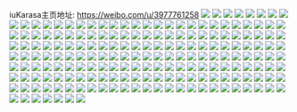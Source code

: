 iuKarasa主页地址: https://weibo.com/u/3977761258 
![](https://wx4.sinaimg.cn/mw2000/ed17d1ealy1h8xzu416kqj22iw37k1kx.jpg) 
![](https://wx4.sinaimg.cn/mw2000/ed17d1ealy1h8xzxbmoosj23402c04qs.jpg) 
![](https://wx4.sinaimg.cn/mw2000/ed17d1ealy1h8xzu9a9ikj22801o0npd.jpg) 
![](https://wx4.sinaimg.cn/mw2000/ed17d1ealy1h8xzuc5ycuj22611nukjl.jpg) 
![](https://wx4.sinaimg.cn/mw2000/ed17d1ealy1h8xzug92tsj22801o0qv5.jpg) 
![](https://wx4.sinaimg.cn/mw2000/ed17d1ealy1h8xzuihfjpj21o0280hdt.jpg) 
![](https://wx4.sinaimg.cn/mw2000/ed17d1ealy1h8xzu4hjcuj217t1methv.jpg) 
![](https://wx4.sinaimg.cn/mw2000/ed17d1ealy1h8y00rwa2fj20ti1m27am.jpg) 
![](https://wx4.sinaimg.cn/mw2000/ed17d1ealy1h8xzu2tauqj21q01q0b29.jpg) 
![](https://wx4.sinaimg.cn/mw2000/ed17d1ealy1h8quaxvw2gj22yr2e8x6r.jpg) 
![](https://wx4.sinaimg.cn/mw2000/ed17d1ealy1h8quavog6ij22yr2e8x6r.jpg) 
![](https://wx4.sinaimg.cn/mw2000/ed17d1ealy1h8quazsnenj21ix36chdu.jpg) 
![](https://wx4.sinaimg.cn/mw2000/ed17d1ealy1h8qub1tfd2j22801o0qv6.jpg) 
![](https://wx4.sinaimg.cn/mw2000/ed17d1ealy1h8qub38k64j22801o0npe.jpg) 
![](https://wx4.sinaimg.cn/mw2000/ed17d1ealy1h8qucnwd60j20u0140k62.jpg) 
![](https://wx4.sinaimg.cn/mw2000/ed17d1ealy1h8oplqx9azj21o0280npe.jpg) 
![](https://wx4.sinaimg.cn/mw2000/ed17d1ealy1h8opmf8w68j21o0280qv5.jpg) 
![](https://wx4.sinaimg.cn/mw2000/ed17d1ealy1h8opmr8qq7j20xc3p7qv6.jpg) 
![](https://wx4.sinaimg.cn/mw2000/ed17d1ealy1h8opm64yfvj21o0280qv5.jpg) 
![](https://wx4.sinaimg.cn/mw2000/ed17d1ealy1h8oplwwg4vj21o0280npe.jpg) 
![](https://wx4.sinaimg.cn/mw2000/ed17d1ealy1h8opmz930jj21o0280x6q.jpg) 
![](https://wx4.sinaimg.cn/mw2000/ed17d1ealy1h8oplm1wi5j21o0280u0y.jpg) 
![](https://wx4.sinaimg.cn/mw2000/ed17d1ealy1h8opn4i577j21o0280hdu.jpg) 
![](https://wx4.sinaimg.cn/mw2000/ed17d1ealy1h8n89gnwt1j21400u00ym.jpg) 
![](https://wx4.sinaimg.cn/mw2000/ed17d1ealy1h8n86rsmcnj20fz0ft0t3.jpg) 
![](https://wx4.sinaimg.cn/mw2000/ed17d1ealy1h8n86byissj20gt0sggno.jpg) 
![](https://wx4.sinaimg.cn/mw2000/ed17d1ealy1h8jm528813j20r80b6js9.jpg) 
![](https://wx4.sinaimg.cn/mw2000/ed17d1ealy1h8jm52u0mfj20wi1ycgr2.jpg) 
![](https://wx4.sinaimg.cn/mw2000/ed17d1ealy1h8jm53ch3xj20wi0kwgn8.jpg) 
![](https://wx4.sinaimg.cn/mw2000/ed17d1ealy1h8jj3qtoxtj21aa07ydks.jpg) 
![](https://wx4.sinaimg.cn/mw2000/ed17d1ealy1h8jj3q300dj20rs05qq4u.jpg) 
![](https://wx4.sinaimg.cn/mw2000/ed17d1ealy1h8gf7yw310j20u00u0tbs.jpg) 
![](https://wx4.sinaimg.cn/mw2000/ed17d1ealy1h8gf7zo7bpj20u00u0ae7.jpg) 
![](https://wx4.sinaimg.cn/mw2000/ed17d1ealy1h8d50dcbkxj21o02801ky.jpg) 
![](https://wx4.sinaimg.cn/mw2000/ed17d1ealy1h8d504g0d2j21o02807wi.jpg) 
![](https://wx4.sinaimg.cn/mw2000/ed17d1ealy1h8d6d60b2dj21ev36cu0y.jpg) 
![](https://wx4.sinaimg.cn/mw2000/ed17d1ealy1h8d5127hoyj20zg1baqb9.jpg) 
![](https://wx4.sinaimg.cn/mw2000/ed17d1ealy1h8d525evl3j22c03401ky.jpg) 
![](https://wx4.sinaimg.cn/mw2000/ed17d1ealy1h880s39pehj20wi1i6gtu.jpg) 
![](https://wx4.sinaimg.cn/mw2000/ed17d1ealy1h80yk9pix8j20pj1sxwnn.jpg) 
![](https://wx4.sinaimg.cn/mw2000/ed17d1ealy1h80yoxpr2bj22c02c0b2a.jpg) 
![](https://wx4.sinaimg.cn/mw2000/ed17d1ealy1h80yvbkpwfj20uk6cxqv8.jpg) 
![](https://wx4.sinaimg.cn/mw2000/ed17d1ealy1h80yzjwt84j21gn0tm4aj.jpg) 
![](https://wx4.sinaimg.cn/mw2000/ed17d1ealy1h7wumtiirjj21o02807wj.jpg) 
![](https://wx4.sinaimg.cn/mw2000/ed17d1ealy1h7umatomoqj21o0280x6p.jpg) 
![](https://wx4.sinaimg.cn/mw2000/ed17d1ealy1h7ry9mhgwhj214e36cu0y.jpg) 
![](https://wx4.sinaimg.cn/mw2000/ed17d1ealy1h7rysdbp5sj22c03401kz.jpg) 
![](https://wx4.sinaimg.cn/mw2000/ed17d1ealy1h7ry6u1u12j23402c0qv7.jpg) 
![](https://wx4.sinaimg.cn/mw2000/ed17d1ealy1h7oukfyy0fj22c03407wl.jpg) 
![](https://wx4.sinaimg.cn/mw2000/ed17d1ealy1h7ouk889a0j22c0340e86.jpg) 
![](https://wx4.sinaimg.cn/mw2000/ed17d1ealy1h7ouko5732j22c0340hdx.jpg) 
![](https://wx4.sinaimg.cn/mw2000/ed17d1ealy1h7j2wozs43j226r2qynpe.jpg) 
![](https://wx4.sinaimg.cn/mw2000/ed17d1ealy1h7j2oknu9uj21o0280kjm.jpg) 
![](https://wx4.sinaimg.cn/mw2000/ed17d1ealy1h7j2k60v5kj22iz36cx6q.jpg) 
![](https://wx4.sinaimg.cn/mw2000/ed17d1ealy1h7j2kac6m2j22iz36cb2b.jpg) 
![](https://wx4.sinaimg.cn/mw2000/ed17d1ealy1h7j2o7ire1j23402c0u0x.jpg) 
![](https://wx4.sinaimg.cn/mw2000/ed17d1ealy1h7hn2ny257j20uk7wxe84.jpg) 
![](https://wx4.sinaimg.cn/mw2000/ed17d1ealy1h7hn2xzummj20xc3zdx6p.jpg) 
![](https://wx4.sinaimg.cn/mw2000/ed17d1ealy1h7hn23wbn3j20uk5q1u0y.jpg) 
![](https://wx4.sinaimg.cn/mw2000/ed17d1ealy1h7gsfetp4zj21ji36cb2b.jpg) 
![](https://wx4.sinaimg.cn/mw2000/ed17d1ealy1h7grni3hk7j22c03407wi.jpg) 
![](https://wx4.sinaimg.cn/mw2000/ed17d1ealy1h7grmvwmpmj21o0280189.jpg) 
![](https://wx4.sinaimg.cn/mw2000/ed17d1ealy1h7grn65n83j21o02807lg.jpg) 
![](https://wx4.sinaimg.cn/mw2000/ed17d1ealy1h7grnr3bknj21ny1xsk62.jpg) 
![](https://wx4.sinaimg.cn/mw2000/ed17d1ealy1h7d8y825v0j22yo1o0u0x.jpg) 
![](https://wx4.sinaimg.cn/mw2000/ed17d1ealy1h7d8cuesjtj2340340qv6.jpg) 
![](https://wx4.sinaimg.cn/mw2000/ed17d1ealy1h7d8cr1ijgj22c02c0hdu.jpg) 
![](https://wx4.sinaimg.cn/mw2000/ed17d1ealy1h7d8cs4am5j215o1llmyk.jpg) 
![](https://wx4.sinaimg.cn/mw2000/ed17d1ealy1h7d8kq8jodj23402c0npe.jpg) 
![](https://wx4.sinaimg.cn/mw2000/ed17d1ealy1h7d88gozxpj20wi1yc4gw.jpg) 
![](https://wx4.sinaimg.cn/mw2000/ed17d1ealy1h7d88ul1n4j20wi1yce81.jpg) 
![](https://wx4.sinaimg.cn/mw2000/ed17d1ealy1h7d8cj6b4wj20wi1lnqd4.jpg) 
![](https://wx4.sinaimg.cn/mw2000/ed17d1ealy1h79rhbzg0lj21o0280x6p.jpg) 
![](https://wx4.sinaimg.cn/mw2000/ed17d1ealy1h79rhq9v77j216o1kwq9d.jpg) 
![](https://wx4.sinaimg.cn/mw2000/ed17d1ealy1h77a0k39muj216o1kwqav.jpg) 
![](https://wx4.sinaimg.cn/mw2000/ed17d1ealy1h77a0m1ntlj216o1kw7cr.jpg) 
![](https://wx4.sinaimg.cn/mw2000/ed17d1ealy1h76afp7d8lj20u013i10i.jpg) 
![](https://wx4.sinaimg.cn/mw2000/ed17d1ealy1h76afrgmmjj21400u0acl.jpg) 
![](https://wx4.sinaimg.cn/mw2000/ed17d1ealy1h76afqo3lfj20u0140wm5.jpg) 
![](https://wx4.sinaimg.cn/mw2000/ed17d1ealy1h74tk64ismj20ki0rcgmm.jpg) 
![](https://wx4.sinaimg.cn/mw2000/ed17d1ealy1h74tknelgej20u00u0mym.jpg) 
![](https://wx4.sinaimg.cn/mw2000/ed17d1ealy1h74tk4vd51j22c02c0b2a.jpg) 
![](https://wx4.sinaimg.cn/mw2000/ed17d1ealy1h717gpe9ucj22dr3677fw.jpg) 
![](https://wx4.sinaimg.cn/mw2000/ed17d1ealy1h717hdtltzj22dr367qv7.jpg) 
![](https://wx4.sinaimg.cn/mw2000/ed17d1ealy1h717i0yjcjj22dr367hdv.jpg) 
![](https://wx4.sinaimg.cn/mw2000/ed17d1ealy1h717flxhnrj22dr3671l0.jpg) 
![](https://wx4.sinaimg.cn/mw2000/ed17d1ealy1h717g64ajdj22dr367k7z.jpg) 
![](https://wx4.sinaimg.cn/mw2000/ed17d1ealy1h717iao52kj20u01hc7el.jpg) 
![](https://wx4.sinaimg.cn/mw2000/ed17d1ealy1h6x4roo1qaj22dr367hca.jpg) 
![](https://wx4.sinaimg.cn/mw2000/ed17d1ealy1h6x4rteuvaj22dc2dc1ky.jpg) 
![](https://wx4.sinaimg.cn/mw2000/ed17d1ealy1h6x4r1fq3oj20xc230u0x.jpg) 
![](https://wx4.sinaimg.cn/mw2000/ed17d1ealy1h6x4s05fd3j22dc2dcnpe.jpg) 
![](https://wx4.sinaimg.cn/mw2000/ed17d1ealy1h6x4s4aoumj22dc2dcx6p.jpg) 
![](https://wx4.sinaimg.cn/mw2000/ed17d1ealy1h6x4s9qkshj22u82u8thi.jpg) 
![](https://wx4.sinaimg.cn/mw2000/ed17d1ealy1h6shp4ym3fj21y71y7u0x.jpg) 
![](https://wx4.sinaimg.cn/mw2000/ed17d1ealy1h6shpwumrnj21o0280npe.jpg) 
![](https://wx4.sinaimg.cn/mw2000/ed17d1ealy1h6shq6vgpqj22c0340kjm.jpg) 
![](https://wx4.sinaimg.cn/mw2000/ed17d1ealy1h6shq1ti23j21o02801ky.jpg) 
![](https://wx4.sinaimg.cn/mw2000/ed17d1ealy1h6shrpq1a3j22c02c0npg.jpg) 
![](https://wx4.sinaimg.cn/mw2000/ed17d1ealy1h6shrhvoauj22c03401l0.jpg) 
![](https://wx4.sinaimg.cn/mw2000/ed17d1ealy1h6shrt9shlj22c0340hdv.jpg) 
![](https://wx4.sinaimg.cn/mw2000/ed17d1ealy1h6shrwups5j22u01vc4qr.jpg) 
![](https://wx4.sinaimg.cn/mw2000/ed17d1ealy1h6q07q98sij23401r0x6q.jpg) 
![](https://wx4.sinaimg.cn/mw2000/ed17d1ealy1h6q07ue4fij21r0340x6q.jpg) 
![](https://wx4.sinaimg.cn/mw2000/ed17d1ealy1h6q0862fz4j21r0340u0y.jpg) 
![](https://wx4.sinaimg.cn/mw2000/ed17d1ealy1h6q08ikqbkj20u00u0q8d.jpg) 
![](https://wx4.sinaimg.cn/mw2000/ed17d1ealy1h6q07y3lj7j21r0340x6q.jpg) 
![](https://wx4.sinaimg.cn/mw2000/ed17d1ealy1h6q081xki8j23401r0qv6.jpg) 
![](https://wx4.sinaimg.cn/mw2000/ed17d1ealy1h6q08x27lhj22c0340hdv.jpg) 
![](https://wx4.sinaimg.cn/mw2000/ed17d1ealy1h6q08ajwt8j23402c0x6p.jpg) 
![](https://wx4.sinaimg.cn/mw2000/ed17d1ealy1h6q08e8gbgj22c02c0u0y.jpg) 
![](https://wx4.sinaimg.cn/mw2000/ed17d1ealy1h6ol9evhz2j20wi0i874u.jpg) 
![](https://wx4.sinaimg.cn/mw2000/ed17d1ealy1h6ol9ejbk9j20wi0nvmy2.jpg) 
![](https://wx4.sinaimg.cn/mw2000/ed17d1ealy1h6ntm29pxrj236c3677wl.jpg) 
![](https://wx4.sinaimg.cn/mw2000/ed17d1ealy1h6ntlej0ncj21o02804qr.jpg) 
![](https://wx4.sinaimg.cn/mw2000/ed17d1ealy1h6ntmaux07j21o028049q.jpg) 
![](https://wx4.sinaimg.cn/mw2000/ed17d1ealy1h6mq907psnj20u10u00xa.jpg) 
![](https://wx4.sinaimg.cn/mw2000/ed17d1ealy1h6mq5su2lkj233g33gu0y.jpg) 
![](https://wx4.sinaimg.cn/mw2000/ed17d1ealy1h6mq5yacxpj22c0340b2b.jpg) 
![](https://wx4.sinaimg.cn/mw2000/ed17d1ealy1h6mq6c9p3lj22c02c04qq.jpg) 
![](https://wx4.sinaimg.cn/mw2000/ed17d1ealy1h6mq4ecd2fj20wi0rcwf2.jpg) 
![](https://wx4.sinaimg.cn/mw2000/ed17d1ealy1h6mq6cx9aoj20wi0i543u.jpg) 
![](https://wx4.sinaimg.cn/mw2000/ed17d1ealy1h6mq6q8437j22c02c0npe.jpg) 
![](https://wx4.sinaimg.cn/mw2000/ed17d1ealy1h6inxkqwvqj20u00u0ti6.jpg) 
![](https://wx4.sinaimg.cn/mw2000/ed17d1ealy1h6inxlf6a2j20u0140wfr.jpg) 
![](https://wx4.sinaimg.cn/mw2000/ed17d1ealy1h6inxmeculj20u00u0ag0.jpg) 
![](https://wx4.sinaimg.cn/mw2000/ed17d1ealy1h6inxn26smj20u00u0wgi.jpg) 
![](https://wx4.sinaimg.cn/mw2000/ed17d1ealy1h6inxjqrm3j20u00ys41z.jpg) 
![](https://wx4.sinaimg.cn/mw2000/ed17d1ealy1h6inxnyi4mj21400u03zj.jpg) 
![](https://wx4.sinaimg.cn/mw2000/ed17d1ealy1h6inxi4gxyj20u00u0n6p.jpg) 
![](https://wx4.sinaimg.cn/mw2000/ed17d1ealy1h6inxoyn7tj20u00u079g.jpg) 
![](https://wx4.sinaimg.cn/mw2000/ed17d1ealy1h6inxpvixsj20u00u00xn.jpg) 
![](https://wx4.sinaimg.cn/mw2000/ed17d1ealy1h6hy9jk7hdj20u0140wo6.jpg) 
![](https://wx4.sinaimg.cn/mw2000/ed17d1ealy1h6hy0ag1lpj21400u0jz3.jpg) 
![](https://wx4.sinaimg.cn/mw2000/ed17d1ealy1h6df3q1esyj20u07crkjm.jpg) 
![](https://wx4.sinaimg.cn/mw2000/ed17d1ealy1h6df3dsl8dj20u054th6a.jpg) 
![](https://wx4.sinaimg.cn/mw2000/ed17d1ealy1h6df3w8dxjj20u0430kjl.jpg) 
![](https://wx4.sinaimg.cn/mw2000/ed17d1ealy1h6ajz8rrapj20u01vhtoz.jpg) 
![](https://wx4.sinaimg.cn/mw2000/ed17d1ealy1h6bvgz7famj20u0140q6c.jpg) 
![](https://wx4.sinaimg.cn/mw2000/ed17d1ealy1h6df425moxj20u0707wvh.jpg) 
![](https://wx4.sinaimg.cn/mw2000/ed17d1ealy1h6df6sbosoj20u05xbu0x.jpg) 
![](https://wx4.sinaimg.cn/mw2000/ed17d1ealy1h6dfi569fwj20yi0g7jsr.jpg) 
![](https://wx4.sinaimg.cn/mw2000/ed17d1ealy1h6df451t8yj20u01xzqc7.jpg) 
![](https://wx4.sinaimg.cn/mw2000/ed17d1ealy1h6ajypa4iej20u0140798.jpg) 
![](https://wx4.sinaimg.cn/mw2000/ed17d1ealy1h6df71e1lqj20u01d378s.jpg) 
![](https://wx4.sinaimg.cn/mw2000/ed17d1ealy1h68uaxtcofj20u01ntn62.jpg) 
![](https://wx4.sinaimg.cn/mw2000/ed17d1ealy1h645rz9qgrj20uw0u074v.jpg) 
![](https://wx4.sinaimg.cn/mw2000/ed17d1ealy1h5xbntov6kj213u0tumy0.jpg) 
![](https://wx4.sinaimg.cn/mw2000/ed17d1ealy1h5xbitcdkcj20u00u0q5k.jpg) 
![](https://wx4.sinaimg.cn/mw2000/ed17d1ealy1h5xbhgz0t0j21400u043f.jpg) 
![](https://wx4.sinaimg.cn/mw2000/ed17d1ealy1h5xb76qte6j20u01400yi.jpg) 
![](https://wx4.sinaimg.cn/mw2000/ed17d1ealy1h5xbhcxj33j20u04yfh7h.jpg) 
![](https://wx4.sinaimg.cn/mw2000/ed17d1ealy1h5q44pcfudj21400u0jzb.jpg) 
![](https://wx4.sinaimg.cn/mw2000/ed17d1ealy1h5q44qe8mtj20u00u0te7.jpg) 
![](https://wx4.sinaimg.cn/mw2000/ed17d1ealy1h5q44sk4m2j20u00y07d0.jpg) 
![](https://wx4.sinaimg.cn/mw2000/ed17d1ealy1h5q452jcq3j20u02laavo.jpg) 
![](https://wx4.sinaimg.cn/mw2000/ed17d1ealy1h5q44tn65qj20u0140qbx.jpg) 
![](https://wx4.sinaimg.cn/mw2000/ed17d1ealy1h5q44vspw2j20u0140n46.jpg) 
![](https://wx4.sinaimg.cn/mw2000/ed17d1ealy1h5q44wnwswj20u0140wln.jpg) 
![](https://wx4.sinaimg.cn/mw2000/ed17d1ealy1h5q44xe5wrj20u0140ag7.jpg) 
![](https://wx4.sinaimg.cn/mw2000/ed17d1ealy1h5q44ur4ngj20u014m7ba.jpg) 
![](https://wx4.sinaimg.cn/mw2000/ed17d1ealy1h5lbsh8g5wj21400u0n8w.jpg) 
![](https://wx4.sinaimg.cn/mw2000/ed17d1ealy1h5lbsij4vxj21400u043u.jpg) 
![](https://wx4.sinaimg.cn/mw2000/ed17d1ealy1h5lb60dm7mj21ac0u0n8q.jpg) 
![](https://wx4.sinaimg.cn/mw2000/ed17d1ealy1h5lb6144mrj20u00u0tdy.jpg) 
![](https://wx4.sinaimg.cn/mw2000/ed17d1ealy1h5lb6ijuv2j20u0140dmm.jpg) 
![](https://wx4.sinaimg.cn/mw2000/ed17d1ealy1h5fsjw7yhsj20u0140aji.jpg) 
![](https://wx4.sinaimg.cn/mw2000/ed17d1ealy1h5fshz9jzij20u0140ajq.jpg) 
![](https://wx4.sinaimg.cn/mw2000/ed17d1eagy1h5a2s3oco9j20u02yw1ja.jpg) 
![](https://wx4.sinaimg.cn/mw2000/ed17d1eagy1h5a2s2kna2j20u014010z.jpg) 
![](https://wx4.sinaimg.cn/mw2000/ed17d1eagy1h5a2sm1elrj20v70u0ad7.jpg) 
![](https://wx4.sinaimg.cn/mw2000/ed17d1eagy1h5a2x42i0uj20u0140th0.jpg) 
![](https://wx4.sinaimg.cn/mw2000/ed17d1eagy1h57s9jfd6wj21900u0101.jpg) 
![](https://wx4.sinaimg.cn/mw2000/ed17d1eagy1h57s9izq29j20u01o0gxa.jpg) 
![](https://wx4.sinaimg.cn/mw2000/ed17d1eagy1h57s9kr8noj20u0190drb.jpg) 
![](https://wx4.sinaimg.cn/mw2000/ed17d1eagy1h57s9kaq1fj20u0190th2.jpg) 
![](https://wx4.sinaimg.cn/mw2000/ed17d1eagy1h57s9lu19jj20u0190qba.jpg) 
![](https://wx4.sinaimg.cn/mw2000/ed17d1eagy1h57s9ijrxgj21900u0wjp.jpg) 
![](https://wx4.sinaimg.cn/mw2000/ed17d1eagy1h57s9jsweij21910u0wlx.jpg) 
![](https://wx4.sinaimg.cn/mw2000/ed17d1eagy1h57s9i34k4j21900u0n4l.jpg) 
![](https://wx4.sinaimg.cn/mw2000/ed17d1eagy1h57s9lew17j20u0190drm.jpg) 
![](https://wx4.sinaimg.cn/mw2000/ed17d1ealy1h4ym3oi1h4j20u0280dy2.jpg) 
![](https://wx4.sinaimg.cn/mw2000/ed17d1ealy1h4ym3ngdx1j21910u04c0.jpg) 
![](https://wx4.sinaimg.cn/mw2000/ed17d1ealy1h4ym3le8gpj20u01hhqim.jpg) 
![](https://wx4.sinaimg.cn/mw2000/ed17d1ealy1h4ym3pssvjj20u0140dps.jpg) 
![](https://wx4.sinaimg.cn/mw2000/ed17d1ealy1h4ym3mkcpxj20u0191ti3.jpg) 
![](https://wx4.sinaimg.cn/mw2000/ed17d1ealy1h4ym3uffuej218y0u0wo2.jpg) 
![](https://wx4.sinaimg.cn/mw2000/ed17d1eagy1h4upv6gdt2j20rt59u4qp.jpg) 
![](https://wx4.sinaimg.cn/mw2000/ed17d1eagy1h4uoxwk6qpj20rt0v7gv6.jpg) 
![](https://wx4.sinaimg.cn/mw2000/ed17d1eagy1h4uoxxd6uyj21900u0ae2.jpg) 
